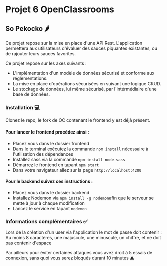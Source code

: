 # Projet 6 OpenClassrooms
## So Pekocko :hot_pepper:	

Ce projet repose sur la mise en place d'une API Rest.
L'application permettera aux utilisateurs d'évaluer des sauces piquantes existantes, ou de rajouter leurs sauces favorites.

Ce projet repose sur les axes suivants :  

* L'implémentation d'un modèle de données sécurisé et conforme aux réglementations. 
* La mise en place d'opérations sécurisées en suivant une logique CRUD.
* Le stockage de données, lui même sécurisé, par l'intérmédiaire d'une base de données.

### Installation :computer:

Clonez le repo, le fork de OC contenant le frontend y est déjà présent.

#### Pour lancer le frontend procédez ainsi : 
* Placez vous dans le dossier frontend
* Dans le terminal exécutez la commande `npm install` nécessaire à l'utilisation des dépendances
* Installez sass via la commande `npm install node-sass`
* Démarrez le frontend en tapant `npm start`
* Dans votre navigateur allez sur la page `http://localhost:4200`

#### Pour le backend suivez ces instructions :
* Placez vous dans le dossier backend
* Installez Nodemon via `npm install -g nodemon`afin que le serveur se mette à jour à chaque modification
* Lancez le service en tapant `nodemon`


### Informations complémentaires :white_check_mark:	

Lors de la création d'un user via l'application le mot de passe doit contenir :  
Au moins 8 caractères, une majuscule, une minuscule, un chiffre, et ne doit pas contenir d'espace  

Par ailleurs pour éviter certaines attaques vous avez droit à 5 essais de connexion, sans quoi vous serez bloqués durant 10 minutes :warning:	


